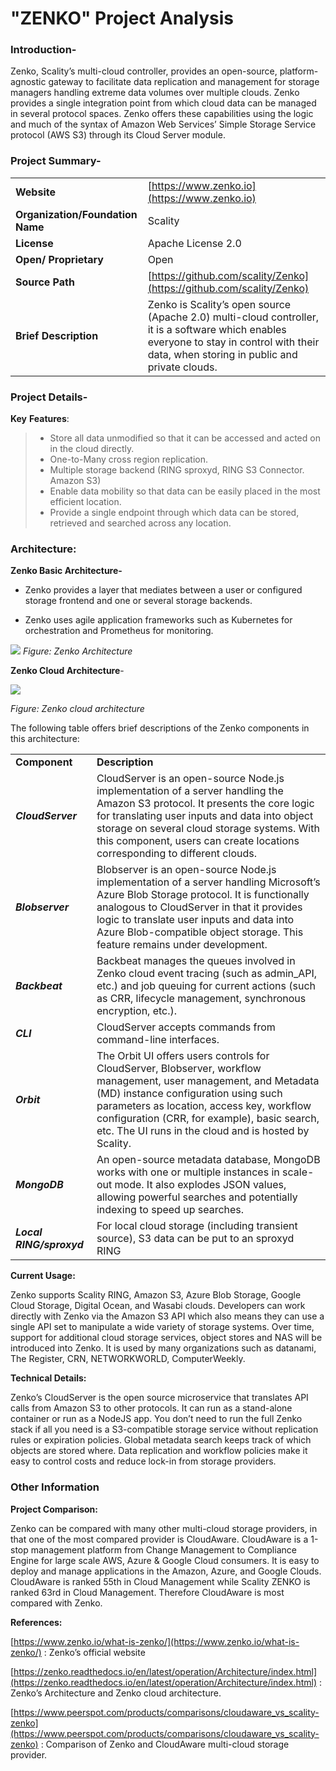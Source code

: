 ﻿

# "ZENKO" Project Analysis
### **Introduction**-

Zenko, Scality’s multi-cloud controller, provides an open-source, platform-agnostic gateway to facilitate data replication and management for storage managers handling extreme data volumes over multiple clouds.
Zenko provides a single integration point from which cloud data can be managed in several protocol spaces.  Zenko offers these capabilities using the logic and much of the syntax of Amazon Web Services’ Simple Storage Service protocol (AWS S3) through its Cloud Server module.

### **Project Summary-**

|||
|-|-|
|**Website**| [https://www.zenko.io](https://www.zenko.io)|
|**Organization/Foundation Name**|Scality|
|**License**|Apache License 2.0
**Open/ Proprietary**|Open
**Source Path**|[https://github.com/scality/Zenko](https://github.com/scality/Zenko)
|**Brief Description**|Zenko is Scality’s open source (Apache 2.0) multi-cloud controller, it is a software which enables everyone to stay in control with their data, when storing in public and private clouds.


### **Project Details-**

**Key**  **Features**:

>  - Store all data unmodified so that it can be accessed and acted on in the cloud directly.
> - One-to-Many cross region replication.
> - Multiple storage backend (RING sproxyd, RING S3 Connector. Amazon S3)
> - Enable data mobility so that data can be easily placed in the most efficient location.
> - Provide a single endpoint through which data can be stored, retrieved and searched across any location.

### **Architecture**:

**Zenko Basic Architecture-**

- Zenko provides a layer that mediates between a user or configured storage frontend and one or several storage backends.

- Zenko uses agile application frameworks such as Kubernetes for orchestration and Prometheus for monitoring.

![](https://zenko.readthedocs.io/en/latest/_images/Zenko_hi-level.svg)
					_Figure: Zenko Architecture_


**Zenko Cloud Architecture**-

![](
https://zenko.readthedocs.io/en/latest/_images/Zenko_arch_NoNFS.svg)

_Figure: Zenko cloud architecture_

The following table offers brief descriptions of the Zenko components in this architecture:


| | |
|-|-|
|**Component**|**Description**
|***CloudServer***|CloudServer is an open-source Node.js implementation of a server handling the Amazon S3 protocol. It presents the core logic for translating user inputs and data into object storage on several cloud storage systems. With this component, users can create locations corresponding to different clouds.
***Blobserver***|Blobserver is an open-source Node.js implementation of a server handling Microsoft’s Azure Blob Storage protocol. It is functionally analogous to CloudServer in that it provides logic to translate user inputs and data into Azure Blob-compatible object storage. This feature remains under development.
***Backbeat***|Backbeat manages the queues involved in Zenko cloud event tracing (such as admin_API, etc.) and job queuing for current actions (such as CRR, lifecycle management, synchronous encryption, etc.).
***CLI***|CloudServer accepts commands from command-line interfaces.
***Orbit***|The Orbit UI offers users controls for CloudServer, Blobserver, workflow management, user management, and Metadata (MD) instance configuration using such parameters as location, access key, workflow configuration (CRR, for example), basic search, etc. The UI runs in the cloud and is hosted by Scality.
***MongoDB***|An open-source metadata database, MongoDB works with one or multiple instances in scale-out mode. It also explodes JSON values, allowing powerful searches and potentially indexing to speed up searches.
***Local RING/sproxyd***|For local cloud storage (including transient source), S3 data can be put to an sproxyd RING


**Current Usage:**

Zenko supports Scality RING, Amazon S3, Azure Blob Storage, Google Cloud Storage, Digital Ocean, and Wasabi clouds. Developers can work directly with Zenko via the Amazon S3 API which also means they can use a single API set to manipulate a wide variety of storage systems. Over time, support for additional cloud storage services, object stores and NAS will be introduced into Zenko. It is used by many organizations such as datanami, The Register, CRN, NETWORKWORLD, ComputerWeekly.

**Technical Details:**

Zenko’s CloudServer is the open source microservice that translates API calls from Amazon S3 to other protocols. It can run as a stand-alone container or run as a NodeJS app. You don’t need to run the full Zenko stack if all you need is a S3-compatible storage service without replication rules or expiration policies. Global metadata search keeps track of which objects are stored where. Data replication and workflow policies make it easy to control costs and reduce lock-in from storage providers.

### **Other Information**

**Project Comparison:**

Zenko can be compared with many other multi-cloud storage providers, in that one of the most compared provider is CloudAware. CloudAware is a 1-stop management platform from Change Management to Compliance Engine for large scale AWS, Azure & Google Cloud consumers. It is easy to deploy and manage applications in the Amazon, Azure, and Google Clouds. CloudAware is ranked 55th in Cloud Management while Scality ZENKO is ranked 63rd in Cloud Management. Therefore CloudAware is most compared with Zenko.

**References:**

[https://www.zenko.io/what-is-zenko/](https://www.zenko.io/what-is-zenko/) : Zenko’s official website

[https://zenko.readthedocs.io/en/latest/operation/Architecture/index.html](https://zenko.readthedocs.io/en/latest/operation/Architecture/index.html) : Zenko’s  Architecture and Zenko cloud architecture.

[https://www.peerspot.com/products/comparisons/cloudaware_vs_scality-zenko](https://www.peerspot.com/products/comparisons/cloudaware_vs_scality-zenko) : Comparison of Zenko and CloudAware multi-cloud storage provider.
